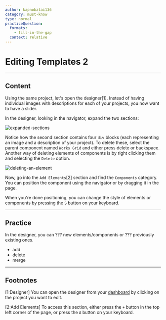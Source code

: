 ```yaml
---
author: kapnobatai136
category: must-know
type: normal
practiceQuestion:
  formats:
    - fill-in-the-gap
  context: relative
---
```


# Editing Templates 2


---

## Content

Using the same project, let's open the designer[1]. Instead of having individual images with descriptions for each of your projects, you now want to have a slider.

In the designer, looking in the navigator, expand the two sections:

![expanded-sections](https://img.enkipro.com/4a4212607725e435bb28a92555867523.png)

Notice how the second section contains four `div` blocks (each representing an image and a description of your project). To delete these, select the parent component named `Works Grid` and either press delete or backspace. Another way of deleting elements of components is by right clicking them and selecting the `Delete` option.

![deleting-an-element](https://img.enkipro.com/399a858670e67c714ca376a2af9900c1.gif)

Now, go into the `Add Elements`[2] section and find the `Components` category. You can position the component using the navigator or by dragging it in the page.

When you're done positioning, you can change the style of elements or components by pressing the `S` button on your keyboard.


---

## Practice

In the designer, you can ??? new elements/components or ??? previously existing ones.

- add
- delete
- merge


---

## Footnotes

[1:Designer]
You can open the designer from your [dashboard](https://webflow.com/dashboard) by clicking on the project you want to edit.

[2:Add Elements]
To access this section, either press the `+` button in the top left corner of the page, or press the `A` button on your keyboard.
